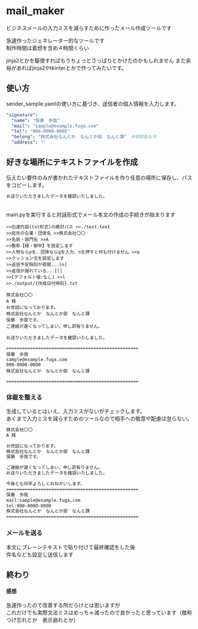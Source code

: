 # mail_maker
ビジネスメールの入力ミスを減らすために作ったメール作成ツールです<br>

急遽作ったジェネレーター的なツールです<br>
制作時間は着想を含め４時間くらい<br>

jinja2とかを駆使すればもうちょっとさっぱりとかけたのかもしれません
また余裕があればjinja2やtkinterとかで作ってみたいです。

## 使い方
sender_sample.yamlの使い方に基づき、送信者の個人情報を入力します。<br>

```sender.yaml
"signature":
  "name": "保華　歩我"
  "mail": "sample@example.fuga.com"
  "tel": "000-0000-0000"
  "belong": "株式会社なんとか　なんとか部　なんと課"  #学校名も可
  "address": ""
```

## 好きな場所にテキストファイルを作成
伝えたい要件のみが書かれたテキストファイルを作り任意の場所に保存し、パスをコピーします。
```./test.txt
お送りいただきましたデータを確認いたしました。
```
<br>
main.pyを実行すると対話形式でメール本文の作成の手続きが始まります

```
>>伝達内容(txt形式)の絶対パス >>./test.text
>>宛先の企業・団体名 >>株式会社〇〇
>>名前・部門名 >>A
>>敬称【様・御中】を設定します
>>人物ならpを、団体ならgを入力、nを押すと何も付けません >>p
>>クッション文を設定します
>>送信予定時刻が夜間...[n]
>>返信が遅れている...[l]
>>[デフォルト値:なし] >>l
>>./output/{作成日付時刻}.txt

株式会社〇〇
A 様
お世話になっております。
株式会社なんとか　なんとか部　なんと課
保華　歩我です。
ご連絡が遅くなってしまい、申し訳有りません。

お送りいただきましたデータを確認いたしました。

==================================================
保華　歩我
sample@example.fuga.com
000-0000-0000
株式会社なんとか　なんとか部　なんと課

==================================================
```
### 体裁を整える
生成しているとはいえ、入力ミスがないがチェックします。<br>
あくまで入力ミスを減らすためのツールなので相手への敬意や配慮は怠らない。

```./output/{作成日付時刻}.txt
株式会社〇〇
A 様

お世話になっております。
株式会社なんとか　なんとか部　なんと課
保華　歩我です。

ご連絡が遅くなってしまい、申し訳有りません。
お送りいただきましたデータを確認いたしました。

今後とも何卒よろしくおねがいします。
==================================================
保華　歩我
mail:sample@example.fuga.com
tel:000-0000-0000
株式会社なんとか　なんとか部　なんと課
==================================================
```
### メールを送る
本文にプレーンテキストで貼り付けて最終確認をした後<br>
件名なども設定し送信します<br>
## 終わり

#### 感想
急遽作ったので改善する所だらけとは思いますが<br>
これだけでも実際文法ミスはめっちゃ減ったので良かったと思っています（敬称つけ忘れとか　表示崩れとか）<br>

